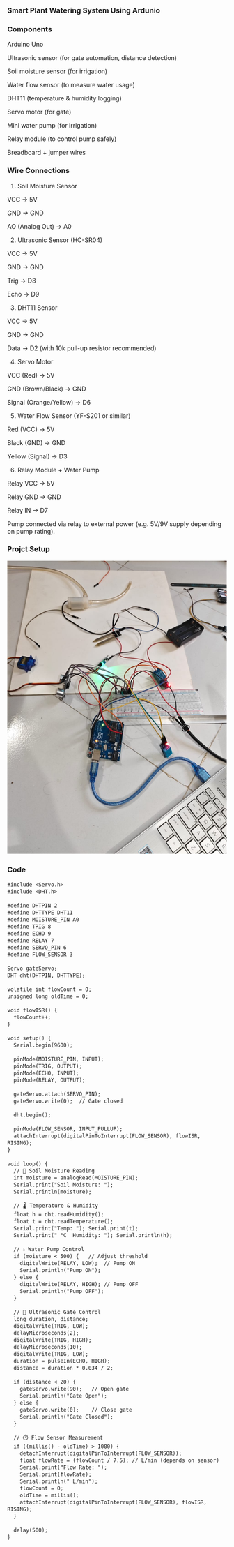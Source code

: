 ### Smart Plant Watering System Using Ardunio

### Components
Arduino Uno

Ultrasonic sensor (for gate automation, distance detection)

Soil moisture sensor (for irrigation)

Water flow sensor (to measure water usage)

DHT11 (temperature & humidity logging)

Servo motor (for gate)

Mini water pump (for irrigation)

Relay module (to control pump safely)

Breadboard + jumper wires

### Wire Connections
1. Soil Moisture Sensor

VCC → 5V

GND → GND

AO (Analog Out) → A0

2. Ultrasonic Sensor (HC-SR04)

VCC → 5V

GND → GND

Trig → D8

Echo → D9

3. DHT11 Sensor

VCC → 5V

GND → GND

Data → D2 (with 10k pull-up resistor recommended)

4. Servo Motor

VCC (Red) → 5V

GND (Brown/Black) → GND

Signal (Orange/Yellow) → D6

5. Water Flow Sensor (YF-S201 or similar)

Red (VCC) → 5V

Black (GND) → GND

Yellow (Signal) → D3

6. Relay Module + Water Pump

Relay VCC → 5V

Relay GND → GND

Relay IN → D7

Pump connected via relay to external power (e.g. 5V/9V supply depending on pump rating).

### Projct Setup
![ardunio](/assets/ardunio.jpeg)
### Code
```
#include <Servo.h>
#include <DHT.h>

#define DHTPIN 2
#define DHTTYPE DHT11
#define MOISTURE_PIN A0
#define TRIG 8
#define ECHO 9
#define RELAY 7
#define SERVO_PIN 6
#define FLOW_SENSOR 3

Servo gateServo;
DHT dht(DHTPIN, DHTTYPE);

volatile int flowCount = 0;
unsigned long oldTime = 0;

void flowISR() {
  flowCount++;
}

void setup() {
  Serial.begin(9600);

  pinMode(MOISTURE_PIN, INPUT);
  pinMode(TRIG, OUTPUT);
  pinMode(ECHO, INPUT);
  pinMode(RELAY, OUTPUT);

  gateServo.attach(SERVO_PIN);
  gateServo.write(0);  // Gate closed

  dht.begin();

  pinMode(FLOW_SENSOR, INPUT_PULLUP);
  attachInterrupt(digitalPinToInterrupt(FLOW_SENSOR), flowISR, RISING);
}

void loop() {
  // 🌱 Soil Moisture Reading
  int moisture = analogRead(MOISTURE_PIN);
  Serial.print("Soil Moisture: ");
  Serial.println(moisture);

  // 🌡️ Temperature & Humidity
  float h = dht.readHumidity();
  float t = dht.readTemperature();
  Serial.print("Temp: "); Serial.print(t);
  Serial.print(" °C  Humidity: "); Serial.println(h);

  // 💧 Water Pump Control
  if (moisture < 500) {   // Adjust threshold
    digitalWrite(RELAY, LOW);  // Pump ON
    Serial.println("Pump ON");
  } else {
    digitalWrite(RELAY, HIGH); // Pump OFF
    Serial.println("Pump OFF");
  }

  // 🚪 Ultrasonic Gate Control
  long duration, distance;
  digitalWrite(TRIG, LOW);
  delayMicroseconds(2);
  digitalWrite(TRIG, HIGH);
  delayMicroseconds(10);
  digitalWrite(TRIG, LOW);
  duration = pulseIn(ECHO, HIGH);
  distance = duration * 0.034 / 2;

  if (distance < 20) {
    gateServo.write(90);   // Open gate
    Serial.println("Gate Open");
  } else {
    gateServo.write(0);    // Close gate
    Serial.println("Gate Closed");
  }

  // ⏱️ Flow Sensor Measurement
  if ((millis() - oldTime) > 1000) {
    detachInterrupt(digitalPinToInterrupt(FLOW_SENSOR));
    float flowRate = (flowCount / 7.5); // L/min (depends on sensor)
    Serial.print("Flow Rate: ");
    Serial.print(flowRate);
    Serial.println(" L/min");
    flowCount = 0;
    oldTime = millis();
    attachInterrupt(digitalPinToInterrupt(FLOW_SENSOR), flowISR, RISING);
  }

  delay(500);
}

```
